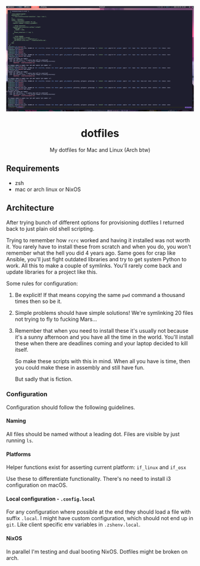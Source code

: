 <div align="center">
  <img alt="My desktop" src="docs/assets/desktop.png" />

  # dotfiles
  My dotfiles for Mac and Linux (Arch btw)
</div>

## Requirements

* zsh
* mac or arch linux or NixOS

## Architecture

After trying bunch of different options for provisioning dotfiles I returned
back to just plain old shell scripting.

Trying to remember how `rcrc` worked and having it installed was not worth it.
You rarely have to install these from scratch and when you do, you won't
remember what the hell you did 4 years ago. Same goes for crap like Ansible,
you'll just fight outdated libraries and try to get system Python to work. All
this to make a couple of symlinks. You'll rarely come back and update libraries
for a project like this.

Some rules for configuration:

1. Be explicit! If that means copying the same `pwd` command a thousand times
   then so be it.

2. Simple problems should have simple solutions! We're symlinking 20 files not
   trying to fly to fucking Mars...

4. Remember that when you need to install these it's usually not because
   it's a sunny afternoon and you have all the time in the world. You'll
   install these when there are deadlines coming and your laptop decided
   to kill itself.

   So make these scripts with this in mind. When all you have is time, then
   you could make these in assembly and still have fun.

   But sadly that is fiction.

### Configuration

Configuration should follow the following guidelines.

#### Naming

All files should be named without a leading dot. Files are visible by just
running `ls`.

#### Platforms

Helper functions exist for asserting current platform: `if_linux` and `if_osx`

Use these to differentiate functionality. There's no need to install i3
configuration on macOS.

#### Local configuration - `.config.local`

For any configuration where possible at the end they should load a file with
suffix `.local`. I might have custom configuration, which should not end up in
`git`. Like client specific env variables in `.zshenv.local`.

#### NixOS

In parallel I'm testing and dual booting NixOS. Dotfiles might be broken on
arch.
